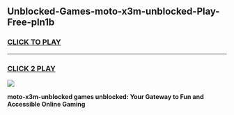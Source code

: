 
## Unblocked-Games-moto-x3m-unblocked-Play-Free-pln1b
<h3>
<a href="https://premium76.site?title=moto-x3m-unblocked&ref=21A">CLICK TO PLAY</a></h3>
<hr>

<h3>
<a href="https://premium76.site?title=moto-x3m-unblocked&ref=21A">CLICK 2 PLAY</a>
  
</h3>

<a href="https://premium76.site?title=moto-x3m-unblocked&ref=21A"><img src="https://clearcache.store/games.png"></a>


**moto-x3m-unblocked games unblocked: Your Gateway to Fun and Accessible Online Gaming**
